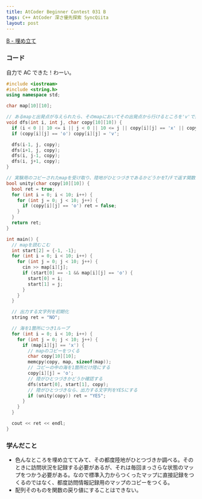 ```yaml
---
title: AtCoder Beginner Contest 031 B
tags: C++ AtCoder 深さ優先探索 SyncQiita
layout: post
---
```


[B - 埋め立て](https://atcoder.jp/contests/arc031/tasks/arc031_2)

### コード

自力で AC できた！わーい。

```cpp
#include <iostream>
#include <string.h>
using namespace std;

char map[10][10];

// あるmapと出発点が与えられたら、そのmapにおいてその出発点から行けるところを'v'で塗りつぶす関数。
void dfs(int i, int j, char copy[10][10]) {
  if (i < 0 || 10 <= i || j < 0 || 10 <= j || copy[i][j] == 'x' || copy[i][j] == 'v') return;
  if (copy[i][j] == 'o') copy[i][j] = 'v';

  dfs(i-1, j, copy);
  dfs(i+1, j, copy);
  dfs(i, j-1, copy);
  dfs(i, j+1, copy);
}

// 実験用のコピーされたmapを受け取り、陸地がひとつづきであるかどうかをT/Fで返す関数。
bool unity(char copy[10][10]) {
  bool ret = true;
  for (int i = 0; i < 10; i++) {
    for (int j = 0; j < 10; j++) {
      if (copy[i][j] == 'o') ret = false;
    }
  }
  return ret;
}

int main() {
  // mapを読むこむ
  int start[2] = {-1, -1};
  for (int i = 0; i < 10; i++) {
    for (int j = 0; j < 10; j++) {
      cin >> map[i][j];
      if (start[0] == -1 && map[i][j] == 'o') {
        start[0] = i;
        start[1] = j;
      }
    }
  }

  // 出力する文字列を初期化
  string ret = "NO";

  // 海を1箇所につき1ループ
  for (int i = 0; i < 10; i++) {
    for (int j = 0; j < 10; j++) {
      if (map[i][j] == 'x') {
        // mapのコピーをつくる
        char copy[10][10];
        memcpy(copy, map, sizeof(map));
        // コピーの中の海を1箇所だけ陸にする
        copy[i][j] = 'o';
        // 陸がひとつづきかどうか確認する
        dfs(start[0], start[1], copy);
        // 陸がひとつづきなら、出力する文字列をYESにする
        if (unity(copy)) ret = "YES";
      }
    }
  }

  cout << ret << endl;
}
```

### 学んだこと

- 色んなところを埋め立ててみて、その都度陸地がひとつづきか調べる。そのときに訪問状況を記録する必要があるが、それは毎回まっさらな状態のマップをつかう必要がある。なので標準入力からつくったマップに直接記録をつくるのではなく、都度訪問情報記録用のマップのコピーをつくる。
- 配列そのものを関数の戻り値にすることはできない。
